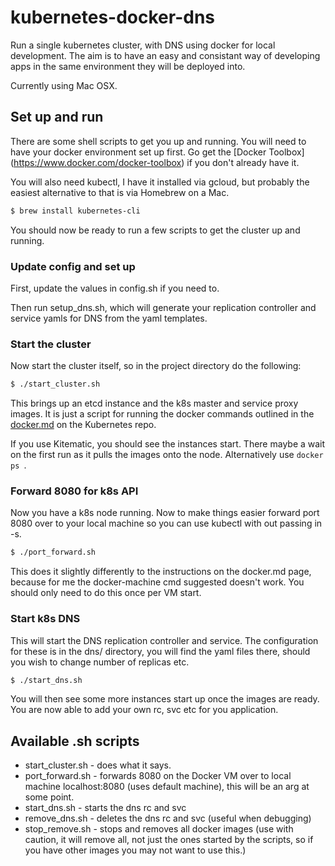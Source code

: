 # kubernetes-docker-dns
Run a single kubernetes cluster, with DNS using docker for local development. 
The aim is to have an easy and consistant way of developing apps in the 
same environment they will be deployed into.

Currently using Mac OSX.

## Set up and run

There are some shell scripts to get you up and running. You will need to have your docker
environment set up first. Go get the [Docker Toolbox] (https://www.docker.com/docker-toolbox)
if you don't already have it.

You will also need kubectl, I have it installed via gcloud, but probably the easiest alternative
to that is via Homebrew on a Mac. 

```bash
$ brew install kubernetes-cli
```

You should now be ready to run a few scripts to get the cluster up and running.

### Update config and set up

First, update the values in config.sh if you need to.

Then run setup_dns.sh, which will generate your replication controller and service yamls for DNS from the yaml templates.

### Start the cluster

Now start the cluster itself, so in the project directory do the following:

```bash
$ ./start_cluster.sh
```

This brings up an etcd instance and the k8s master and service proxy images. It is just a script for
running the docker commands outlined in the [docker.md](https://github.com/kubernetes/kubernetes/blob/master/docs/getting-started-guides/docker.md) on the Kubernetes repo.

If you use Kitematic, you should see the instances start. There maybe a wait on the first
run as it pulls the images onto the node. Alternatively use ```docker ps ```.

### Forward 8080 for k8s API

Now you have a k8s node running. Now to make things easier forward port 8080 over to your
local machine so you can use kubectl with out passing in -s.

```bash
$ ./port_forward.sh
```

This does it slightly differently to the instructions on the docker.md page, because for me
the docker-machine cmd suggested doesn't work. You should only need to do this once per VM start.


### Start k8s DNS

This will start the DNS replication controller and service. The configuration for these is in the dns/ directory, you
will find the yaml files there, should you wish to change number of replicas etc.

```bash
$ ./start_dns.sh
```

You will then see some more instances start up once the images are ready. You are now able to add your own rc, svc etc
for you application.

## Available .sh scripts

* start_cluster.sh - does what it says.
* port_forward.sh - forwards 8080 on the Docker VM over to local machine localhost:8080 (uses default machine),
this will be an arg at some point.
* start_dns.sh - starts the dns rc and svc
* remove_dns.sh - deletes the dns rc and svc (useful when debugging)
* stop_remove.sh - stops and removes all docker images (use with caution, it will remove all, not just the ones
started by the scripts, so if you have other images you may not want to use this.)






